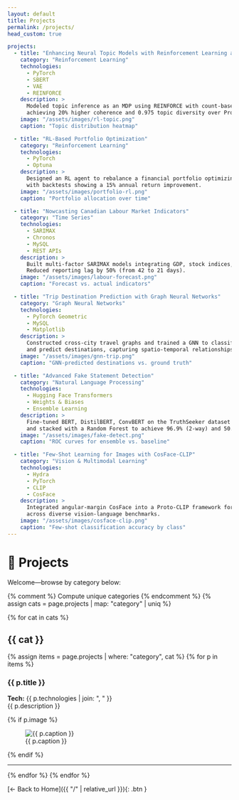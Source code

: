 ```yaml
---
layout: default
title: Projects
permalink: /projects/
head_custom: true

projects:
  - title: "Enhancing Neural Topic Models with Reinforcement Learning and Count-Based Exploration"
    category: "Reinforcement Learning"
    technologies:
      - PyTorch
      - SBERT
      - VAE
      - REINFORCE
    description: >
      Modeled topic inference as an MDP using REINFORCE with count-based intrinsic rewards,
      achieving 20% higher coherence and 0.975 topic diversity over ProdLDA and ETM.
    image: "/assets/images/rl-topic.png"
    caption: "Topic distribution heatmap"

  - title: "RL-Based Portfolio Optimization"
    category: "Reinforcement Learning"
    technologies:
      - PyTorch
      - Optuna
    description: >
      Designed an RL agent to rebalance a financial portfolio optimizing for Sharpe ratio,
      with backtests showing a 15% annual return improvement.
    image: "/assets/images/portfolio-rl.png"
    caption: "Portfolio allocation over time"

  - title: "Nowcasting Canadian Labour Market Indicators"
    category: "Time Series"
    technologies:
      - SARIMAX
      - Chronos
      - MySQL
      - REST APIs
    description: >
      Built multi-factor SARIMAX models integrating GDP, stock indices, and immigration data.
      Reduced reporting lag by 50% (from 42 to 21 days).
    image: "/assets/images/labour-forecast.png"
    caption: "Forecast vs. actual indicators"

  - title: "Trip Destination Prediction with Graph Neural Networks"
    category: "Graph Neural Networks"
    technologies:
      - PyTorch Geometric
      - MySQL
      - Matplotlib
    description: >
      Constructed cross-city travel graphs and trained a GNN to classify trip types
      and predict destinations, capturing spatio-temporal relationships.
    image: "/assets/images/gnn-trip.png"
    caption: "GNN-predicted destinations vs. ground truth"

  - title: "Advanced Fake Statement Detection"
    category: "Natural Language Processing"
    technologies:
      - Hugging Face Transformers
      - Weights & Biases
      - Ensemble Learning
    description: >
      Fine-tuned BERT, DistilBERT, ConvBERT on the TruthSeeker dataset
      and stacked with a Random Forest to achieve 96.9% (2-way) and 50.5% (4-way) accuracy.
    image: "/assets/images/fake-detect.png"
    caption: "ROC curves for ensemble vs. baseline"

  - title: "Few-Shot Learning for Images with CosFace-CLIP"
    category: "Vision & Multimodal Learning"
    technologies:
      - Hydra
      - PyTorch
      - CLIP
      - CosFace
    description: >
      Integrated angular-margin CosFace into a Proto-CLIP framework for robust 4-shot and 8-shot performance
      across diverse vision-language benchmarks.
    image: "/assets/images/cosface-clip.png"
    caption: "Few-shot classification accuracy by class"
---
```


# 🚀 Projects

Welcome—browse by category below:

{% comment %}
  Compute unique categories
{% endcomment %}
{% assign cats = page.projects | map: "category" | uniq %}

{% for cat in cats %}
## {{ cat }}

{% assign items = page.projects | where: "category", cat %}
{% for p in items %}
### {{ p.title }}
**Tech:** {{ p.technologies | join: ", " }}  
{{ p.description }}

{% if p.image %}
<figure>
  <img src="{{ p.image | relative_url }}" alt="{{ p.caption }}">
  <figcaption>{{ p.caption }}</figcaption>
</figure>
{% endif %}

---
{% endfor %}
{% endfor %}

[← Back to Home]({{ "/" | relative_url }}){: .btn }

